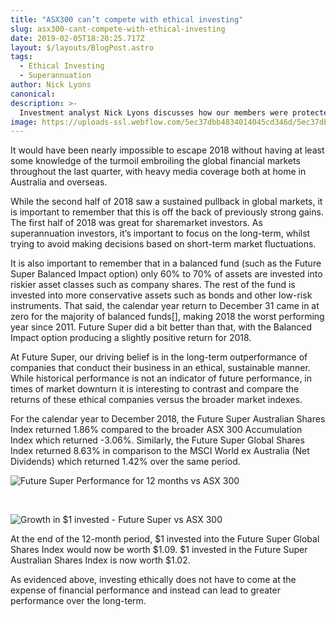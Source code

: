 ```yaml
---
title: "ASX300 can’t compete with ethical investing"
slug: asx300-cant-compete-with-ethical-investing
date: 2019-02-05T18:20:25.717Z
layout: $/layouts/BlogPost.astro
tags:
  - Ethical Investing
  - Superannuation
author: Nick Lyons
canonical:
description: >-
  Investment analyst Nick Lyons discusses how our members were protected through market volatility in the last 6 months. Future Super has returned above-market returns for the year. We have proven the value of ethical investing by protecting and growing our members’ retirement savings… Again.
image: https://uploads-ssl.webflow.com/5ec37dbb4834014045cd346d/5ec37dbc4834017489cd3e03_m6Tiov4X0T0Dz52D0zDWJE0sSHUnxir2DesoCIlbOlWLyyO2Rj1nFW0En-T5j1PgbkdD_4RVrkMmj_Mq62hXjbZegPcAOcp2Wlp9mSaFb2l-tGpgpwRmetU4QxB6QONLrRS6FoPX%20(1).jpg
---
```


It would have been nearly impossible to escape 2018 without having at least some knowledge of the turmoil embroiling the global financial markets throughout the last quarter, with heavy media coverage both at home in Australia and overseas.

While the second half of 2018 saw a sustained pullback in global markets, it is important to remember that this is off the back of previously strong gains. The first half of 2018 was great for sharemarket investors. As superannuation investors, it’s important to focus on the long-term, whilst trying to avoid making decisions based on short-term market fluctuations.

It is also important to remember that in a balanced fund (such as the Future Super Balanced Impact option) only 60% to 70% of assets are invested into riskier asset classes such as company shares. The rest of the fund is invested into more conservative assets such as bonds and other low-risk instruments. That said, the calendar year return to December 31 came in at zero for the majority of balanced funds\[\], making 2018 the worst performing year since 2011. Future Super did a bit better than that, with the Balanced Impact option producing a slightly positive return for 2018.

At Future Super, our driving belief is in the long-term outperformance of companies that conduct their business in an ethical, sustainable manner. While historical performance is not an indicator of future performance, in times of market downturn it is interesting to contrast and compare the returns of these ethical companies versus the broader market indexes.

For the calendar year to December 2018, the Future Super Australian Shares Index returned 1.86% compared to the broader ASX 300 Accumulation Index which returned -3.06%. Similarly, the Future Super Global Shares Index returned 8.63% in comparison to the MSCI World ex Australia (Net Dividends) which returned 1.42% over the same period.

![Future Super Performance for 12 months vs ASX 300](https://uploads-ssl.webflow.com/5ec37dbb4834014045cd346d/5ec37dbc483401115ccd3dc1_Screen%20Shot%202019-01-24%20at%207.51.15%20am.png)

‍

![Growth in $1 invested - Future Super vs ASX 300](https://uploads-ssl.webflow.com/5ec37dbb4834014045cd346d/5ec37dbc4834017055cd3de6_KbfuRB1e2YnPN-ZEacaPYBY-8CuXa97spNcVIpsjNuXWUkL4cY0wMjSJ4gCoLtyWul5zz7OpHfQJX4DUN0yAkMjcK1l7wOTryN_WJkgWcoq0kAIfFDjbDCCYGUWHoJVBoFyjnUro.png)

At the end of the 12-month period, $1 invested into the Future Super Global Shares Index would now be worth $1.09. $1 invested in the Future Super Australian Shares Index is now worth $1.02.

As evidenced above, investing ethically does not have to come at the expense of financial performance and instead can lead to greater performance over the long-term.
